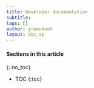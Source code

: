 ```yaml
---
title: Developer documentation
subtitle:
tags: []
author: greenknot
layout: doc_sp
---
```


#### Sections in this article
{:.no_toc}
* TOC
{:toc}

